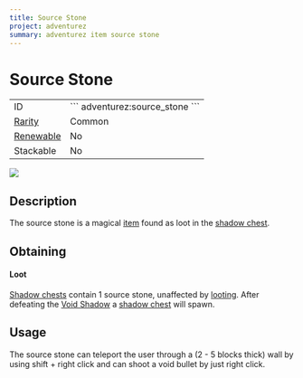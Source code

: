 ```yaml
---
title: Source Stone
project: adventurez
summary: adventurez item source stone
---
```

# Source Stone
<div class="main_table">
<div class="left_main_table">
<table class="left_table">
    <tbody>
        <tr>
            <td class="first-column">ID</td>
            <td class="second-column">
            ```
            adventurez:source_stone
            ```
            </td>
        </tr>
        <tr id="linear-top">
            <td class="first-column"><a href="https://minecraft.wiki/w/Rarity" target="_blank">Rarity</a></td>
            <td class="second-column">Common</td>
        </tr>
        <tr id="linear-top">
            <td class="first-column"><a href="https://minecraft.wiki/w/Renewable_resource" target="_blank">Renewable</a></td>
            <td class="second-column">No</td>
        </tr>
        <tr id="linear-top">
            <td class="first-column">Stackable</td>
            <td class="second-column">No</td>
        </tr>
    </tbody>
</table>
</div>
    <img src="/wiki/assets/adventurez/items/source_stone.png" loading="lazy" class="right_img_table"/>
</div>

## Description
The source stone is a magical [item](https://minecraft.wiki/w/Item) found as loot in the [shadow chest](/wiki/mods/AdventureZ/Blocks/Shadow_Chest).

## Obtaining
#### Loot
[Shadow chests](/wiki/mods/AdventureZ/Blocks/Shadow_Chest) contain 1 source stone, unaffected by [looting](https://minecraft.wiki/w/Looting). After defeating the [Void Shadow](/wiki/mods/AdventureZ/Entities/Void_Shadow) a [shadow chest](/wiki/mods/AdventureZ/Blocks/Shadow_Chest) will spawn.

## Usage
The source stone can teleport the user through a (2 - 5 blocks thick) wall by using shift + right click and can shoot a void bullet by just right click.
